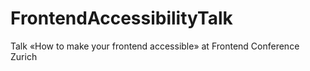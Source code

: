 FrontendAccessibilityTalk
=========================

Talk «How to make your frontend accessible» at Frontend Conference Zurich
